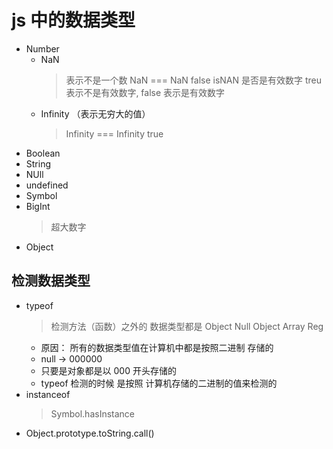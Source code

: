 # js 中的数据类型
+ Number 
    + NaN 
      > 表示不是一个数
      > NaN === NaN false
      > isNAN 是否是有效数字 treu 表示不是有效数字, false 表示是有效数字
    + Infinity （表示无穷大的值）
        >Infinity === Infinity true
+ Boolean
+ String
+ NUll
+ undefined
+ Symbol
+ BigInt
  > 超大数字
+ Object

## 检测数据类型
+ typeof
  > 检测方法（函数）之外的 数据类型都是 Object Null Object Array Reg 
  +  原因： 所有的数据类型值在计算机中都是按照二进制 存储的
  + null -> 000000
  + 只要是对象都是以 000 开头存储的
  + typeof 检测的时候 是按照 计算机存储的二进制的值来检测的
+ instanceof
  > Symbol.hasInstance
+ Object.prototype.toString.call()